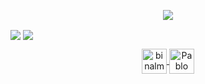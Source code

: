 <p align="center">
  <img src="https://github-readme-stats.vercel.app/api?username=binalmeida&show_icons=true&theme=dark">
</p>
   <img align="center" src="https://github-readme-stats.vercel.app/api/top-langs/?username=binalmeida&layout=compact&theme=dark" />
</a>    
<a href="https://github.com/anuraghazra/anuraghazra.github.io">
  <img align="center" src="https://github-readme-stats.binalmeida.vercel.app/api/pin/?username=binalmeida&repo=binalmeida.github.io&theme=dark" />
</a>
<p align="center">
  <a href="https://instagram.com/binalmeida7" target="blank">
    <img align="center" src="https://www.flaticon.com/svg/static/icons/svg/1384/1384047.svg" alt="binalmeida7" height="40" width="40" />
  </a>
  <a href="https://www.linkedin.com/in/pablo-almeida-bb6085165/" target="blank">
    <img align="center" src="https://www.flaticon.com/svg/static/icons/svg/1384/1384046.svg" alt="Pablo Almeida" height="40" width="40" />
  </a>
</p>
